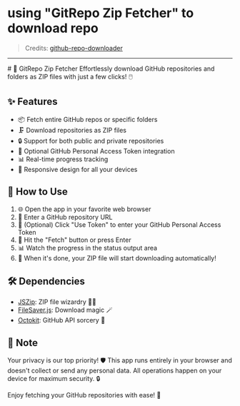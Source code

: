 # using "GitRepo Zip Fetcher" to download repo
> Credits: [github-repo-downloader](https://github.com/chinxcode/github-repo-downloader)
<hr>
# 🚀 GitRepo Zip Fetcher
Effortlessly download GitHub repositories and folders as ZIP files with just a few clicks! 🖱️

## ✨ Features

-   📦 Fetch entire GitHub repos or specific folders
-   🗜️ Download repositories as ZIP files
-   🔒 Support for both public and private repositories
-   🔑 Optional GitHub Personal Access Token integration
-   📊 Real-time progress tracking
-   📱 Responsive design for all your devices

## 🚀 How to Use

1. 🌐 Open the app in your favorite web browser
2. 📝 Enter a GitHub repository URL
3. 🔑 (Optional) Click "Use Token" to enter your GitHub Personal Access Token
4. 🚀 Hit the "Fetch" button or press Enter
5. 📊 Watch the progress in the status output area
6. 💾 When it's done, your ZIP file will start downloading automatically!

## 🛠️ Dependencies

-   [JSZip](https://stuk.github.io/jszip/): ZIP file wizardry 🧙‍♂️
-   [FileSaver.js](https://github.com/eligrey/FileSaver.js/): Download magic 🪄
-   [Octokit](https://github.com/octokit/octokit.js): GitHub API sorcery 🔮

## 📝 Note

Your privacy is our top priority! 🛡️ This app runs entirely in your browser and doesn't collect or send any personal data. All operations happen on your device for maximum security. 🔒

Enjoy fetching your GitHub repositories with ease! 🎉
